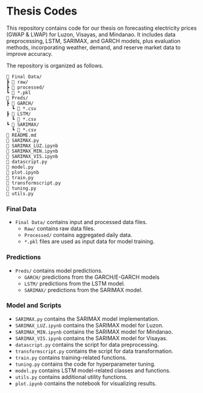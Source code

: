 # Thesis Codes
This repository contains code for our thesis on forecasting electricity prices (GWAP &amp; LWAP) for Luzon, Visayas, and Mindanao. It includes data preprocessing, LSTM, SARIMAX, and GARCH models, plus evaluation methods, incorporating weather, demand, and reserve market data to improve accuracy.

The repository is organized as follows.

```
📂 Final Data/
┣ 📂 raw/ 
┣ 📂 processed/ 
┗ 📄 *.pkl
📂 Preds/ 
┣ 📂 GARCH/
  ┗ 📄 *.csv
┣ 📂 LSTM/
  ┗ 📄 *.csv
┗ 📂 SARIMAX/
  ┗ 📄 *.csv
📄 README.md                  
📄 SARIMAX.py                 
📄 SARIMAX_LUZ.ipynb           
📄 SARIMAX_MIN.ipynb           
📄 SARIMAX_VIS.ipynb           
📄 datascript.py               
📄 model.py                   
📄 plot.ipynb                  
📄 train.py                    
📄 transformscript.py          
📄 tuning.py                   
📄 utils.py                    
```
### Final Data
- `Final Data/` contains input and processed data files.
  - `Raw/` contains raw data files.
  - `Processed/` contains aggregated daily data.
  - `*.pkl` files are used as input data for model training.

### Predictions
- `Preds/` contains model predictions.
  - `GARCH/` predictions from the GARCH/E-GARCH models
  - `LSTM/` predictions from the LSTM model.
  - `SARIMAX/` predictions from the SARIMAX model.

### Model and Scripts
- `SARIMAX.py` contains the SARIMAX model implementation.
- `SARIMAX_LUZ.ipynb` contains the SARIMAX model for Luzon.
- `SARIMAX_MIN.ipynb` contains the SARIMAX model for Mindanao.
- `SARIMAX_VIS.ipynb` contains the SARIMAX model for Visayas.
- `datascript.py` contains the script for data preprocessing.
- `transformscript.py` contains the script for data transformation.
- `train.py` contains training-related functions.
- `tuning.py` contains the code for hyperparameter tuning.
- `model.py` contains LSTM model-related classes and functions.
- `utils.py` contains additional utility functions.
- `plot.ipynb` contains the notebook for visualizing results.
